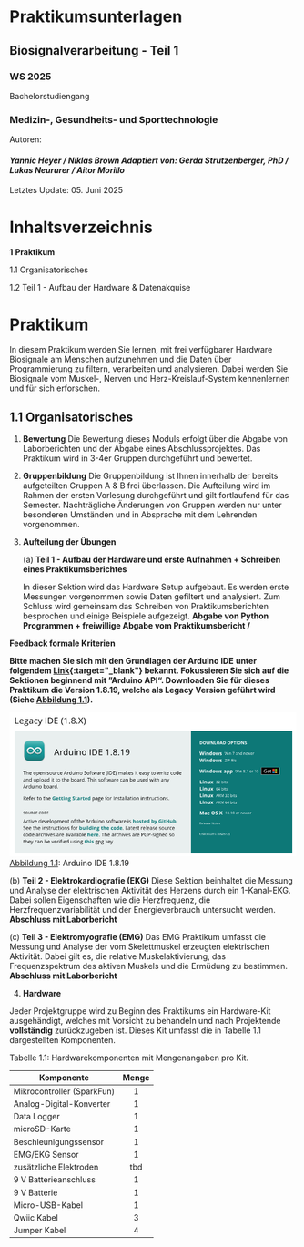 # Praktikumsunterlagen
## **Biosignalverarbeitung - Teil 1**
### WS 2025

Bachelorstudiengang
### Medizin-, Gesundheits- und Sporttechnologie

Autoren:
#### *Yannic Heyer / Niklas Brown* *Adaptiert von: Gerda Strutzenberger, PhD / Lukas Neururer / Aitor Morillo*

Letztes Update: 05. Juni 2025

# **Inhaltsverzeichnis**

**1** **Praktikum** 

1.1 Organisatorisches

1.2 Teil 1 - Aufbau der Hardware & Datenakquise

# **Praktikum**

In diesem Praktikum werden Sie lernen, mit frei verfügbarer Hardware Biosignale am Menschen aufzunehmen und die Daten über Programmierung zu filtern, verarbeiten und analysieren. Dabei werden Sie Biosignale vom Muskel-, Nerven und Herz-Kreislauf-System kennenlernen und für sich erforschen.
## **1.1 Organisatorisches**

1. **Bewertung**
Die Bewertung dieses Moduls erfolgt über die Abgabe von Laborberichten
und der Abgabe eines Abschlussprojektes. Das Praktikum wird in 3-4er
Gruppen durchgeführt und bewertet.

2. **Gruppenbildung**
Die Gruppenbildung ist Ihnen innerhalb der bereits aufgeteilten Gruppen
A & B frei überlassen. Die Aufteilung wird im Rahmen der ersten Vorlesung durchgeführt und gilt fortlaufend für das Semester. Nachträgliche
Änderungen von Gruppen werden nur unter besonderen Umständen und in
Absprache mit dem Lehrenden vorgenommen.

3. **Aufteilung der Übungen**

    (a) **Teil 1 - Aufbau der Hardware und erste Aufnahmen + Schreiben eines Praktikumsberichtes**

    In dieser Sektion wird das Hardware Setup aufgebaut. Es werden
erste Messungen vorgenommen sowie Daten gefiltert und analysiert.
Zum Schluss wird gemeinsam das Schreiben von Praktikumsberichten
besprochen und einige Beispiele aufgezeigt. **Abgabe von Python**
**Programmen + freiwillige Abgabe vom Praktikumsbericht /**


**Feedback formale Kriterien**

**Bitte machen Sie sich mit den Grundlagen der Arduino IDE**
**unter folgendem [Link](https://docs.arduino.cc/learn/starting-guide/getting-started-arduino##arduino-software-tools-1){:target="_blank"} bekannt. Fokussieren Sie sich auf die**
**Sektionen beginnend mit ”Arduino API“. Downloaden Sie**
**für dieses Praktikum die Version 1.8.19, welche als Legacy**
**Version geführt wird (Siehe [Abbildung 1.1](../assets/img/arduinoLegacy.bmp)).**

  ![Abbildung 1.1](../assets/img/arduinoLegacy.bmp)
[Abbildung 1.1](../assets/img/arduinoLegacy.bmp): Arduino IDE 1.8.19

(b) **Teil 2 - Elektrokardiografie (EKG)**
Diese Sektion beinhaltet die Messung und Analyse der elektrischen
Aktivität des Herzens durch ein 1-Kanal-EKG. Dabei sollen Eigenschaften wie die Herzfrequenz, die Herzfrequenzvariabilität und der
Energieverbrauch untersucht werden. **Abschluss mit Laborbericht**

(c) **Teil 3 - Elektromyografie (EMG)**
Das EMG Praktikum umfasst die Messung und Analyse der vom Skelettmuskel erzeugten elektrischen Aktivität. Dabei gilt es, die relative
Muskelaktivierung, das Frequenzspektrum des aktiven Muskels und
die Ermüdung zu bestimmen. **Abschluss mit Laborbericht**

4. **Hardware**

Jeder Projektgruppe wird zu Beginn des Praktikums ein Hardware-Kit
ausgehändigt, welches mit Vorsicht zu behandeln und nach Projektende
**vollständig** zurückzugeben ist. Dieses Kit umfasst die in Tabelle 1.1 dargestellten Komponenten.


Tabelle 1.1: Hardwarekomponenten mit Mengenangaben pro
Kit.

| Komponente | Menge|
|------------| :------:|
| Mikrocontroller (SparkFun) | 1 |
| Analog-Digital-Konverter | 1 |
|  Data Logger | 1 |
|  microSD-Karte | 1 |
|  Beschleunigungssensor | 1 |
|  EMG/EKG Sensor | 1 |
|  zusätzliche Elektroden | tbd |
|  9 V Batterieanschluss | 1 |
|  9 V Batterie | 1 |
|  Micro-USB-Kabel | 1 |
|  Qwiic Kabel | 3 |
|  Jumper Kabel | 4 |

